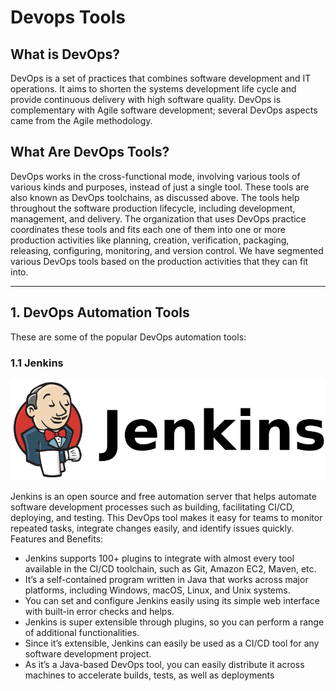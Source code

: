 # Devops Tools

## What is DevOps?
DevOps is a set of practices that combines software development and IT operations.
It aims to shorten the systems development life cycle and provide continuous delivery
with high software quality. DevOps is complementary with Agile software development;
several DevOps aspects came from the Agile methodology.

## What Are DevOps Tools?
DevOps works in the cross-functional mode, involving various tools of various kinds and
purposes, instead of just a single tool. These tools are also known as DevOps toolchains,
as discussed above.
The tools help throughout the software production lifecycle, including development,
management, and delivery.
The organization that uses DevOps practice coordinates these tools and fits each one of
them into one or more production activities like planning, creation, verification,
packaging, releasing, configuring, monitoring, and version control.
We have segmented various DevOps tools based on the production activities that they
can fit into.

<hr>

## 1. DevOps Automation Tools
These are some of the popular DevOps automation tools:

### 1.1 Jenkins

<a href="https://dmiot.ir">  
<p align="center"><img src="img/tools/jenkins.png" width="600"></p>    
</a>  

Jenkins is an open source and free automation server that helps automate software
development processes such as building, facilitating CI/CD, deploying, and testing.
This DevOps tool makes it easy for teams to monitor repeated tasks, integrate changes
easily, and identify issues quickly.
Features and Benefits:

- Jenkins supports 100+ plugins to integrate with almost every tool available in
the CI/CD toolchain, such as Git, Amazon EC2, Maven, etc.
- It’s a self-contained program written in Java that works across major platforms,
including Windows, macOS, Linux, and Unix systems.
- You can set and configure Jenkins easily using its simple web interface with
built-in error checks and helps.
- Jenkins is super extensible through plugins, so you can perform a range of
additional functionalities.
- Since it’s extensible, Jenkins can easily be used as a CI/CD tool for any software
development project.
- As it’s a Java-based DevOps tool, you can easily distribute it across machines
to accelerate builds, tests, as well as deployments






